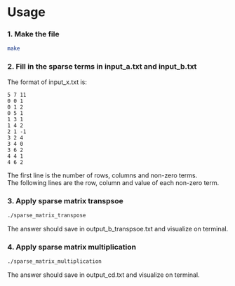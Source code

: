 # Usage

### 1. Make the file
```bash
make
```

### 2. Fill in the sparse terms in input_a.txt and input_b.txt
The format of input_x.txt is:
```
5 7 11
0 0 1
0 1 2
0 5 1
1 3 1
1 4 2
2 1 -1
3 2 4
3 4 0
3 6 2
4 4 1
4 6 2
```
The first line is the number of rows, columns and non-zero terms. \
The following lines are the row, column and value of each non-zero term.

### 3. Apply sparse matrix transpsoe
```bash
./sparse_matrix_transpose
```
The answer should save in output_b_transpsoe.txt and visualize on terminal.

### 4. Apply sparse matrix multiplication
```bash
./sparse_matrix_multiplication
```
The answer should save in output_cd.txt and visualize on terminal.
